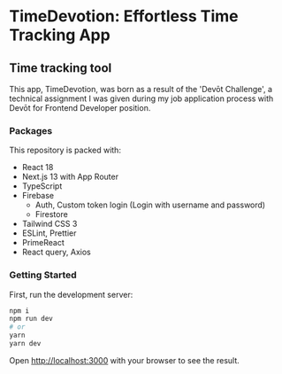 # TimeDevotion: Effortless Time Tracking App

## Time tracking tool

This app, TimeDevotion, was born as a result of the 'Devōt Challenge', a technical assignment I was given during my job application process with Devōt for Frontend Developer position.


### Packages

This repository is packed with:

<ul>
<li>React 18</li>
<li>Next.js 13 with App Router</li>
<li>TypeScript</li>
<li>Firebase 
<ul>
<li>Auth, Custom  token login (Login with username and password)</li>
<li>Firestore</li>
</ul>
</li>
<li>Tailwind CSS 3</li>
<li>ESLint, Prettier</li>
<li>PrimeReact</li>
<li>React query, Axios</li>

</ul>

### Getting Started

First, run the development server:

```bash
npm i
npm run dev
# or
yarn
yarn dev
```

Open [http://localhost:3000](http://localhost:3000) with your browser to see the result.
